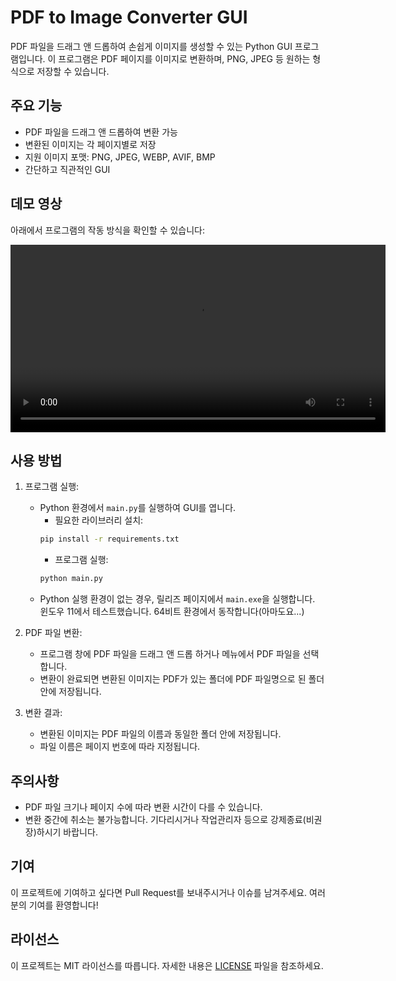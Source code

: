 # PDF to Image Converter GUI

PDF 파일을 드래그 앤 드롭하여 손쉽게 이미지를 생성할 수 있는 Python GUI 프로그램입니다. 이 프로그램은 PDF 페이지를 이미지로 변환하며, PNG, JPEG 등 원하는 형식으로 저장할 수 있습니다.

## 주요 기능

- PDF 파일을 드래그 앤 드롭하여 변환 가능
- 변환된 이미지는 각 페이지별로 저장
- 지원 이미지 포맷: PNG, JPEG, WEBP, AVIF, BMP
- 간단하고 직관적인 GUI

## 데모 영상

아래에서 프로그램의 작동 방식을 확인할 수 있습니다:

<video controls src="./README/intro.mp4" width="600"></video>

## 사용 방법

1. 프로그램 실행:
   - Python 환경에서 `main.py`를 실행하여 GUI를 엽니다.
      - 필요한 라이브러리 설치:
      ```bash
      pip install -r requirements.txt
      ```
      - 프로그램 실행:
      ```bash
      python main.py
      ```
   - Python 실행 환경이 없는 경우, 릴리즈 페이지에서 `main.exe`을 실행합니다. 윈도우 11에서 테스트했습니다. 64비트 환경에서 동작합니다(아마도요...)

2. PDF 파일 변환:
   - 프로그램 창에 PDF 파일을 드래그 앤 드롭 하거나 메뉴에서 PDF 파일을 선택합니다.
   - 변환이 완료되면 변환된 이미지는 PDF가 있는 폴더에 PDF 파일명으로 된 폴더 안에 저장됩니다.

3. 변환 결과:
   - 변환된 이미지는 PDF 파일의 이름과 동일한 폴더 안에 저장됩니다.
   - 파일 이름은 페이지 번호에 따라 지정됩니다.

## 주의사항

- PDF 파일 크기나 페이지 수에 따라 변환 시간이 다를 수 있습니다.
- 변환 중간에 취소는 불가능합니다. 기다리시거나 작업관리자 등으로 강제종료(비권장)하시기 바랍니다.

## 기여

이 프로젝트에 기여하고 싶다면 Pull Request를 보내주시거나 이슈를 남겨주세요. 여러분의 기여를 환영합니다!

## 라이선스

이 프로젝트는 MIT 라이선스를 따릅니다. 자세한 내용은 [LICENSE](./LICENSE) 파일을 참조하세요.
